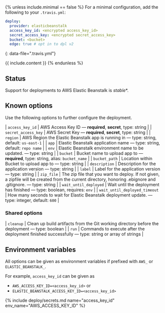 {% unless include.minimal == false %}
For a minimal configuration, add the following to your `.travis.yml`:

```yaml
deploy:
  provider: elasticbeanstalk
  access_key_id: <encrypted access_key_id>
  secret_access_key: <encrypted secret_access_key>
  bucket: <bucket>
  edge: true # opt in to dpl v2
```
{: data-file=".travis.yml"}



{{ include.content }}
{% endunless %}

## Status

Support for deployments to AWS Elastic Beanstalk is *stable**.
## Known options

Use the following options to further configure the deployment.

| `access_key_id` | AWS Access Key ID &mdash; **required**, **secret**, type: string |
| `secret_access_key` | AWS Secret Key &mdash; **required**, **secret**, type: string |
| `region` | AWS Region the Elastic Beanstalk app is running in &mdash; type: string, default: `us-east-1` |
| `app` | Elastic Beanstalk application name &mdash; type: string, default: `repo name` |
| `env` | Elastic Beanstalk environment name to be updated. &mdash; type: string |
| `bucket` | Bucket name to upload app to &mdash; **required**, type: string, alias: `bucket_name` |
| `bucket_path` | Location within Bucket to upload app to &mdash; type: string |
| `description` | Description for the application version &mdash; type: string |
| `label` | Label for the application version &mdash; type: string |
| `zip_file` | The zip file that you want to deploy. If not given, a zipfile will be created from the current directory, honoring .ebignore and .gitignore. &mdash; type: string |
| `wait_until_deployed` | Wait until the deployment has finished &mdash; type: boolean, requires: `env` |
| `wait_until_deployed_timeout` | How many seconds to wait for Elastic Beanstalk deployment update. &mdash; type: integer, default: `600` |

### Shared options

| `cleanup` | Clean up build artifacts from the Git working directory before the deployment &mdash; type: boolean |
| `run` | Commands to execute after the deployment finished successfully &mdash; type: string or array of strings |

## Environment variables

All options can be given as environment variables if prefixed with `AWS_` or `ELASTIC_BEANSTALK_`.

For example, `access_key_id` can be given as 

* `AWS_ACCESS_KEY_ID=<access_key_id>` or 
* `ELASTIC_BEANSTALK_ACCESS_KEY_ID=<access_key_id>`

{% include deploy/secrets.md name="access_key_id" env_name="AWS_ACCESS_KEY_ID" %}